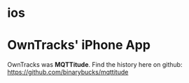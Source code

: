 ios
===

# OwnTracks' iPhone App


OwnTracks was __MQTTitude__. Find the history here on github: https://github.com/binarybucks/mqttitude
